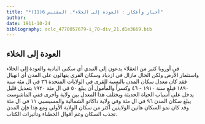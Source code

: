 ```yaml
---
title: "*أخبار وأفكار : العودة إلى الخلاء*. المقتبس 6(11)"
author: 
date: 1911-10-24
bibliography: oclc_4770057679-i_70-div_21.d1e3669.bib
---
```




##  العودة إلى الخلاء 


 في أوروبا كثير من العقلاء يدعون إلى التبدي أي سكنى البادية والعودة إلى الخلاء واستثمار الأرض ولكن الحال مازال في ازدياد وسكان القرى ينهالون على المدن أي انهيال فقد كان معدل سكان المدن بالنسبة للقرى في الولايات المتحدة  ٣٦  في ال  مئة  سنة  ١٨٩٠  فبلغ سنة  ١٩١٠  -  ٤٦  وكسراً والمأمول أن يبلغ  ٥٠  في ال  مئة  ١٩٢٠  بتعديل قليل يدخل على أسباب الحياة الحديثة ويختلف هذا المعدل بين ولاية وأخرى ففي الماشوست يبلغ سكان المدن  ٩٦  في ال  مئة  وفي ولاية داكاتو الشمالية والمسيسبي  ١١  في ال  مئة  وقد كان نمو السكان هاتين الولايتين أكثر من سكان الولاية الأولى ومع هذا فإن المدن تجذب السكان وغم أقوال الخطباء وتأثيرات الكتاب. 
